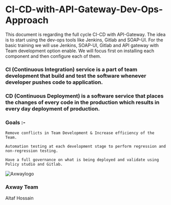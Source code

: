 # CI-CD-with-API-Gateway-Dev-Ops-Approach


This document is regarding the full cycle CI-CD with API-Gateway. The idea is to start using the dev-ops tools like Jenkins, Gitlab and SOAP-UI. For the basic training we will use Jenkins, SOAP-UI, Gitlab and API gateway with Team development option enable. We will focus first on installing each component and then configure each of them.

### CI (Continuous Integration) service is a part of team development that build and test the software whenever developer pushes code to application. 

### CD (Continuous Deployment) is a software service that places the changes of every code in the production which results in every day deployment of production.


### Goals :-

	Remove conflicts in Team Development & Increase efficiency of the Team.

	Automation testing at each development stage to perform regression and non-regression testing.
	
	Have a full governance on what is being deployed and validate using Policy studio and Gitlab.
	

![Axwaylogo]( https://github.com/Axway-API-Management/Common/blob/master/img/AxwayLogoSmall.png ) 
### Axway Team
Altaf Hossain
